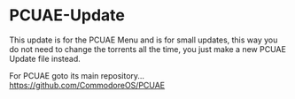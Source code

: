 # PCUAE-Update
This update is for the PCUAE Menu and is for small updates, this way you do not need to change the torrents all the time, you just make a new PCUAE Update file instead.

For PCUAE goto its main repository... https://github.com/CommodoreOS/PCUAE
